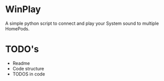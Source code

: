 # WinPlay
A simple python script to connect and play your System sound to multiple HomePods.

# TODO's
- Readme
- Code structure
- TODOS in code
